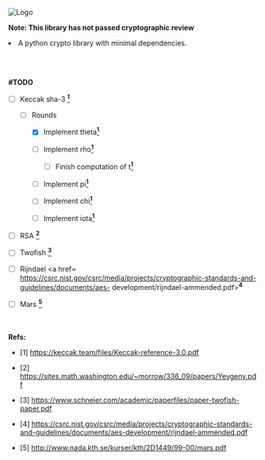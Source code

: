 ![Logo](http://akanev.com/sf/ari/crpyto-logo.png)

 **Note: This library has not passed cryptographic review**

 <li>A python crypto library with minimal dependencies.</li>

 <br></br>


 **#TODO**
 - [ ] Keccak sha-3 <a href= https://keccak.team/files/Keccak-reference-3.0.pdf>**<sup>1</sup>**</a>
  
   - [ ] Rounds
  
     - [X] Implement theta<a href= https://keccak.team/files/Keccak-reference-3.0.pdf>**<sup>1</sup>**</a>
          
     - [ ] Implement rho<a href= https://keccak.team/files/Keccak-reference-3.0.pdf>**<sup>1</sup>**</a>
          
       - [ ] Finish computation of t<a href= https://keccak.team/files/Keccak-reference-3.0.pdf>**<sup>1</sup>**</a>
          
     - [ ] Implement pi<a href= https://keccak.team/files/Keccak-reference-3.0.pdf>**<sup>1</sup>**</a>
          
     - [ ] Implement chi<a href= https://keccak.team/files/Keccak-reference-3.0.pdf>**<sup>1</sup>**</a>
          
     - [ ] Implement iota<a href= https://keccak.team/files/Keccak-reference-3.0.pdf>**<sup>1</sup>**</a>

 - [ ] RSA <a href= https://sites.math.washington.edu/~morrow/336_09/papers/Yevgeny.pdf>**<sup>2</sup>**</a>
 - [ ] Twofish <a href= https://www.schneier.com/academic/paperfiles/paper-twofish-paper.pdf>**<sup>3</sup>**</a>
 - [ ] Rijndael <a href= https://csrc.nist.gov/csrc/media/projects/cryptographic-standards-and-guidelines/documents/aes- development/rijndael-ammended.pdf>**<sup>4</sup>**</a>
 - [ ] Mars <a href= http://www.nada.kth.se/kurser/kth/2D1449/99-00/mars.pdf>**<sup>5</sup>**</a>
 

 <br></br>
 **Refs:**

 - [1] https://keccak.team/files/Keccak-reference-3.0.pdf 

 - [2] https://sites.math.washington.edu/~morrow/336_09/papers/Yevgeny.pdf

 - [3] https://www.schneier.com/academic/paperfiles/paper-twofish-paper.pdf

 - [4] https://csrc.nist.gov/csrc/media/projects/cryptographic-standards-and-guidelines/documents/aes-development/rijndael-ammended.pdf

 - [5] http://www.nada.kth.se/kurser/kth/2D1449/99-00/mars.pdf
